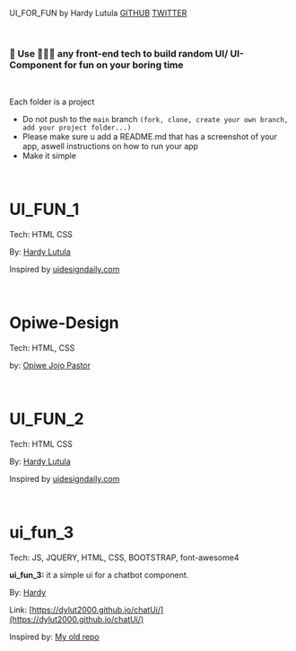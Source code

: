 UI_FOR_FUN by Hardy Lutula [GITHUB](https://github.com/dylut2000) [TWITTER](https://twitter.com/dylut2000)

<br />

### 🤔 Use 🤷🏻‍♂️ any front-end tech to build random UI/ UI-Component for fun on your boring time

<br />

Each folder is a project

- Do not push to the `main` branch `(fork, clone, create your own branch, add your project folder...)`
- Please make sure u add a README.md that has a screenshot of your app, aswell instructions on how to run your app
- Make it simple

<br />

# UI_FUN_1

Tech: HTML CSS

By: [Hardy Lutula](https://twitter.com/dylut2000)

Inspired by [uidesigndaily.com](https://uidesigndaily.com/posts/figma-users-list-card-day-1542)

<br />

# Opiwe-Design

Tech: HTML, CSS

by: [Opiwe Jojo Pastor](https://github.com/Opiwe)

<br />

# UI_FUN_2

Tech: HTML CSS

By: [Hardy Lutula](https://twitter.com/dylut2000)

Inspired by [uidesigndaily.com](https://uidesigndaily.com/posts/figma-search-categories-day-1552)

<br />

# ui_fun_3

Tech: JS, JQUERY, HTML, CSS, BOOTSTRAP, font-awesome4

**ui_fun_3:** it a simple ui for a chatbot component.

By: [Hardy](https://twitter.com/dylut2000)

Link: [https://dylut2000.github.io/chatUi/](https://dylut2000.github.io/chatUi/)

Inspired by: [My old repo](https://github.com/dylut2000/chatUi)


